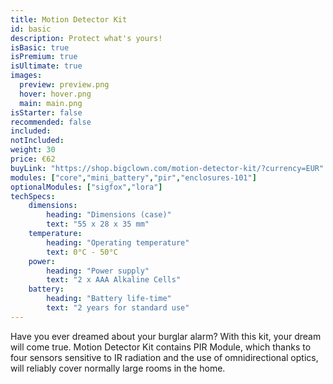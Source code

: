 ```yaml
---
title: Motion Detector Kit
id: basic
description: Protect what's yours!
isBasic: true
isPremium: true
isUltimate: true
images:
  preview: preview.png
  hover: hover.png
  main: main.png
isStarter: false
recommended: false
included:
notIncluded:
weight: 30
price: €62
buyLink: "https://shop.bigclown.com/motion-detector-kit/?currency=EUR"
modules: ["core","mini_battery","pir","enclosures-101"]
optionalModules: ["sigfox","lora"]
techSpecs:
    dimensions:
        heading: "Dimensions (case)"
        text: "55 x 28 x 35 mm"
    temperature:
        heading: "Operating temperature"
        text: 0°C - 50°C
    power:
        heading: "Power supply"
        text: "2 x AAA Alkaline Cells"
    battery:
        heading: "Battery life-time"
        text: "2 years for standard use"
---
```


Have you ever dreamed about your burglar alarm? With this kit, your dream will come true. Motion Detector Kit contains PIR Module, which thanks to four sensors sensitive to IR radiation and the use of omnidirectional optics, will reliably cover normally large rooms in the home.
